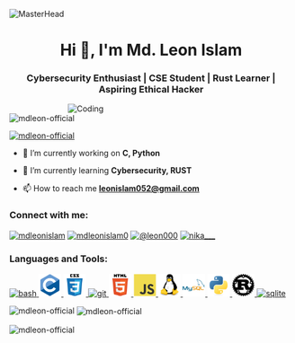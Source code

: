 ![MasterHead](https://preview.redd.it/one-of-the-craziest-foreshadowings-of-oda-chapter-1044-v0-nrieijy5gm0b1.png?width=240&format=png&auto=webp&s=163bad5cfedb518cc678ff681ececd0aa49559e0)
<h1 align="center">Hi 👋, I'm Md. Leon Islam</h1>
<h3 align="center">Cybersecurity Enthusiast | CSE Student | Rust Learner | Aspiring Ethical Hacker</h3>
<img align="right" alt="Coding" width="400" src="https://www.gifcen.com/wp-content/uploads/2023/07/hacker-gif-8.gif">


<p align="left"> <img src="https://komarev.com/ghpvc/?username=mdleon-official&label=Profile%20views&color=0e75b6&style=flat" alt="mdleon-official" /> </p>

<p align="left"> <a href="https://github.com/ryo-ma/github-profile-trophy"><img src="https://github-profile-trophy.vercel.app/?username=mdleon-official" alt="mdleon-official" /></a> </p>

- 🔭 I’m currently working on **C, Python**

- 🌱 I’m currently learning **Cybersecurity, RUST**

- 📫 How to reach me **leonislam052@gmail.com**

<h3 align="left">Connect with me:</h3>
<p align="left">
<a href="https://linkedin.com/in/mdleonislam" target="blank"><img align="center" src="https://raw.githubusercontent.com/rahuldkjain/github-profile-readme-generator/master/src/images/icons/Social/linked-in-alt.svg" alt="mdleonislam" height="30" width="40" /></a>
<a href="https://fb.com/mdleonislam0" target="blank"><img align="center" src="https://raw.githubusercontent.com/rahuldkjain/github-profile-readme-generator/master/src/images/icons/Social/facebook.svg" alt="mdleonislam0" height="30" width="40" /></a>
<a href="https://www.hackerrank.com/@leon000" target="blank"><img align="center" src="https://raw.githubusercontent.com/rahuldkjain/github-profile-readme-generator/master/src/images/icons/Social/hackerrank.svg" alt="@leon000" height="30" width="40" /></a>
<a href="https://codeforces.com/profile/nika___" target="blank"><img align="center" src="https://raw.githubusercontent.com/rahuldkjain/github-profile-readme-generator/master/src/images/icons/Social/codeforces.svg" alt="nika___" height="30" width="40" /></a>
</p>

<h3 align="left">Languages and Tools:</h3>
<p align="left"> <a href="https://www.gnu.org/software/bash/" target="_blank" rel="noreferrer"> <img src="https://www.vectorlogo.zone/logos/gnu_bash/gnu_bash-icon.svg" alt="bash" width="40" height="40"/> </a> <a href="https://www.cprogramming.com/" target="_blank" rel="noreferrer"> <img src="https://raw.githubusercontent.com/devicons/devicon/master/icons/c/c-original.svg" alt="c" width="40" height="40"/> </a> <a href="https://www.w3schools.com/css/" target="_blank" rel="noreferrer"> <img src="https://raw.githubusercontent.com/devicons/devicon/master/icons/css3/css3-original-wordmark.svg" alt="css3" width="40" height="40"/> </a> <a href="https://git-scm.com/" target="_blank" rel="noreferrer"> <img src="https://www.vectorlogo.zone/logos/git-scm/git-scm-icon.svg" alt="git" width="40" height="40"/> </a> <a href="https://www.w3.org/html/" target="_blank" rel="noreferrer"> <img src="https://raw.githubusercontent.com/devicons/devicon/master/icons/html5/html5-original-wordmark.svg" alt="html5" width="40" height="40"/> </a> <a href="https://developer.mozilla.org/en-US/docs/Web/JavaScript" target="_blank" rel="noreferrer"> <img src="https://raw.githubusercontent.com/devicons/devicon/master/icons/javascript/javascript-original.svg" alt="javascript" width="40" height="40"/> </a> <a href="https://www.linux.org/" target="_blank" rel="noreferrer"> <img src="https://raw.githubusercontent.com/devicons/devicon/master/icons/linux/linux-original.svg" alt="linux" width="40" height="40"/> </a> <a href="https://www.mysql.com/" target="_blank" rel="noreferrer"> <img src="https://raw.githubusercontent.com/devicons/devicon/master/icons/mysql/mysql-original-wordmark.svg" alt="mysql" width="40" height="40"/> </a> <a href="https://www.python.org" target="_blank" rel="noreferrer"> <img src="https://raw.githubusercontent.com/devicons/devicon/master/icons/python/python-original.svg" alt="python" width="40" height="40"/> </a> <a href="https://www.rust-lang.org" target="_blank" rel="noreferrer"> <img src="https://raw.githubusercontent.com/devicons/devicon/master/icons/rust/rust-plain.svg" alt="rust" width="40" height="40"/> </a> <a href="https://www.sqlite.org/" target="_blank" rel="noreferrer"> <img src="https://www.vectorlogo.zone/logos/sqlite/sqlite-icon.svg" alt="sqlite" width="40" height="40"/> </a> </p>

<p><img align="left" src="https://github-readme-stats.vercel.app/api/top-langs?username=mdleon-official&show_icons=true&theme=dark&locale=en&layout=compact" alt="mdleon-official" /></p>

<p>&nbsp;<img align="center" src="https://github-readme-stats.vercel.app/api?username=mdleon-official&show_icons=true&theme=dark&locale=en" alt="mdleon-official" /></p>

<p><img align="center" src="https://github-readme-streak-stats.herokuapp.com/?user=mdleon-official&theme=dark" alt="mdleon-official" /></p>

